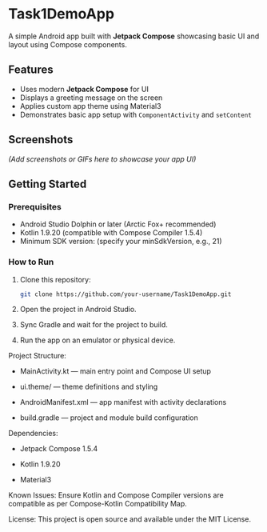 # Task1DemoApp

A simple Android app built with **Jetpack Compose** showcasing basic UI and layout using Compose components.

## Features

- Uses modern **Jetpack Compose** for UI
- Displays a greeting message on the screen
- Applies custom app theme using Material3
- Demonstrates basic app setup with `ComponentActivity` and `setContent`

## Screenshots

*(Add screenshots or GIFs here to showcase your app UI)*

## Getting Started

### Prerequisites

- Android Studio Dolphin or later (Arctic Fox+ recommended)
- Kotlin 1.9.20 (compatible with Compose Compiler 1.5.4)
- Minimum SDK version: (specify your minSdkVersion, e.g., 21)

### How to Run

1. Clone this repository:

   ```bash
   git clone https://github.com/your-username/Task1DemoApp.git
2. Open the project in Android Studio.

3. Sync Gradle and wait for the project to build.

4. Run the app on an emulator or physical device.

Project Structure:
* MainActivity.kt — main entry point and Compose UI setup

* ui.theme/ — theme definitions and styling

* AndroidManifest.xml — app manifest with activity declarations

* build.gradle — project and module build configuration

Dependencies:
* Jetpack Compose 1.5.4

* Kotlin 1.9.20

* Material3

Known Issues:
Ensure Kotlin and Compose Compiler versions are compatible as per Compose-Kotlin Compatibility Map.

License:
This project is open source and available under the MIT License.
